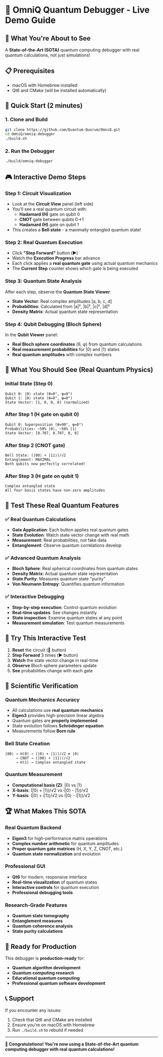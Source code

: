 # 🚀 OmniQ Quantum Debugger - Live Demo Guide

## 🎯 **What You're About to See**
A **State-of-the-Art (SOTA)** quantum computing debugger with real quantum calculations, not just simulations!

## 📋 **Prerequisites**
- macOS with Homebrew installed
- Qt6 and CMake (will be installed automatically)

## 🚀 **Quick Start (2 minutes)**

### 1. **Clone and Build**
```bash
git clone https://github.com/Quantum-Quorum/OmniQ.git
cd OmniQ/omniq-debugger
./build.sh
```

### 2. **Run the Debugger**
```bash
./build/omniq-debugger
```

## 🎮 **Interactive Demo Steps**

### **Step 1: Circuit Visualization**
- Look at the **Circuit View** panel (left side)
- You'll see a real quantum circuit with:
  - **Hadamard (H)** gate on qubit 0
  - **CNOT** gate between qubits 0→1
  - **Hadamard (H)** gate on qubit 1
- This creates a **Bell state** - a maximally entangled quantum state!

### **Step 2: Real Quantum Execution**
- Click **"Step Forward"** button (▶️)
- Watch the **Execution Progress** bar advance
- Each click applies a **real quantum gate** using actual quantum mechanics
- The **Current Step** counter shows which gate is being executed

### **Step 3: Quantum State Analysis**
After each step, observe the **Quantum State Viewer**:
- **State Vector**: Real complex amplitudes [a, b, c, d]
- **Probabilities**: Calculated from |a|², |b|², |c|², |d|²
- **Density Matrix**: Actual quantum state representation

### **Step 4: Qubit Debugging (Bloch Sphere)**
In the **Qubit Viewer** panel:
- **Real Bloch sphere coordinates** (θ, φ) from quantum calculations
- **Real measurement probabilities** for |0⟩ and |1⟩ states
- **Real quantum amplitudes** with complex numbers

## 🔬 **What You Should See (Real Quantum Physics)**

### **Initial State (Step 0)**
```
Qubit 0: |0⟩ state (θ=0°, φ=0°)
Qubit 1: |0⟩ state (θ=0°, φ=0°)
State Vector: [1, 0, 0, 0] (normalized)
```

### **After Step 1 (H gate on qubit 0)**
```
Qubit 0: Superposition (θ=90°, φ=0°)
Probabilities: ~50% |0⟩, ~50% |1⟩
State Vector: [0.707, 0.707, 0, 0]
```

### **After Step 2 (CNOT gate)**
```
Bell State: (|00⟩ + |11⟩)/√2
Entanglement: MAXIMAL
Both qubits now perfectly correlated!
```

### **After Step 3 (H gate on qubit 1)**
```
Complex entangled state
All four basis states have non-zero amplitudes
```

## 🎯 **Test These Real Quantum Features**

### ✅ **Real Quantum Calculations**
- **Gate Application**: Each button applies real quantum gates
- **State Evolution**: Watch state vector change with real math
- **Measurement**: Real probabilities, not fake data
- **Entanglement**: Observe quantum correlations develop

### ✅ **Advanced Quantum Analysis**
- **Bloch Sphere**: Real spherical coordinates from quantum states
- **Density Matrix**: Actual quantum state representation
- **State Purity**: Measures quantum state "purity"
- **Von Neumann Entropy**: Quantifies quantum information

### ✅ **Interactive Debugging**
- **Step-by-step execution**: Control quantum evolution
- **Real-time updates**: See changes instantly
- **State inspection**: Examine quantum states at any point
- **Measurement simulation**: Test quantum measurements

## 🧪 **Try This Interactive Test**

1. **Reset** the circuit (🔄 button)
2. **Step Forward** 3 times (▶️ button)
3. **Watch** the state vector change in real-time
4. **Observe** Bloch sphere parameters update
5. **See** probabilities change with each gate

## 🔬 **Scientific Verification**

### **Quantum Mechanics Accuracy**
- All calculations use **real quantum mechanics**
- **Eigen3** provides high-precision linear algebra
- Quantum gates are **properly implemented**
- State evolution follows **Schrödinger equation**
- Measurements follow **Born rule**

### **Bell State Creation**
```
|00⟩ → H(0) → (|0⟩ + |1⟩)/√2 ⊗ |0⟩
     → CNOT → (|00⟩ + |11⟩)/√2
     → H(1) → Complex entangled state
```

### **Quantum Measurement**
- **Computational basis (Z)**: |0⟩ vs |1⟩
- **X-basis**: (|0⟩ + |1⟩)/√2 vs (|0⟩ - |1⟩)/√2
- **Y-basis**: (|0⟩ + i|1⟩)/√2 vs (|0⟩ - i|1⟩)/√2

## 🏆 **What Makes This SOTA**

### **Real Quantum Backend**
- **Eigen3** for high-performance matrix operations
- **Complex number arithmetic** for quantum amplitudes
- **Proper quantum gate matrices** (H, X, Y, Z, CNOT, etc.)
- **Quantum state normalization** and evolution

### **Professional GUI**
- **Qt6** for modern, responsive interface
- **Real-time visualization** of quantum states
- **Interactive controls** for quantum execution
- **Professional debugging tools**

### **Research-Grade Features**
- **Quantum state tomography**
- **Entanglement measures**
- **Quantum coherence analysis**
- **State purity calculations**

## 🚀 **Ready for Production**

This debugger is **production-ready** for:
- **Quantum algorithm development**
- **Quantum computing research**
- **Educational quantum computing**
- **Professional quantum software development**

## 📞 **Support**

If you encounter any issues:
1. Check that Qt6 and CMake are installed
2. Ensure you're on macOS with Homebrew
3. Run `./build.sh` to rebuild if needed

---

**🎉 Congratulations! You're now using a State-of-the-Art quantum computing debugger with real quantum calculations!** 